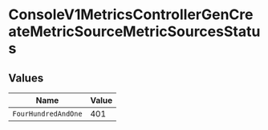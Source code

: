 # ConsoleV1MetricsControllerGenCreateMetricSourceMetricSourcesStatus


## Values

| Name                | Value               |
| ------------------- | ------------------- |
| `FourHundredAndOne` | 401                 |